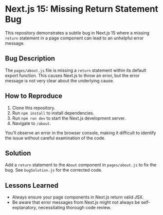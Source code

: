# Next.js 15: Missing Return Statement Bug

This repository demonstrates a subtle bug in Next.js 15 where a missing `return` statement in a page component can lead to an unhelpful error message.

## Bug Description

The `pages/about.js` file is missing a `return` statement within its default export function. This causes Next.js to throw an error, but the error message is not very clear about the underlying cause.

## How to Reproduce

1. Clone this repository.
2. Run `npm install` to install dependencies.
3. Run `npm run dev` to start the Next.js development server.
4. Navigate to `/about`.

You'll observe an error in the browser console, making it difficult to identify the issue without careful examination of the code.

## Solution

Add a `return` statement to the `About` component in `pages/about.js` to fix the bug.  See `bugSolution.js` for the corrected code.

## Lessons Learned

- Always ensure your page components in Next.js return valid JSX.
- Be aware that error messages from Next.js might not always be self-explanatory, necessitating thorough code review.